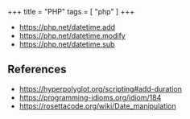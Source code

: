 +++
title = "PHP"
tags = [ "php" ]
+++

- <https://php.net/datetime.add>
- <https://php.net/datetime.modify>
- <https://php.net/datetime.sub>

## References

- <https://hyperpolyglot.org/scripting#add-duration>
- <https://programming-idioms.org/idiom/184>
- <https://rosettacode.org/wiki/Date_manipulation>
